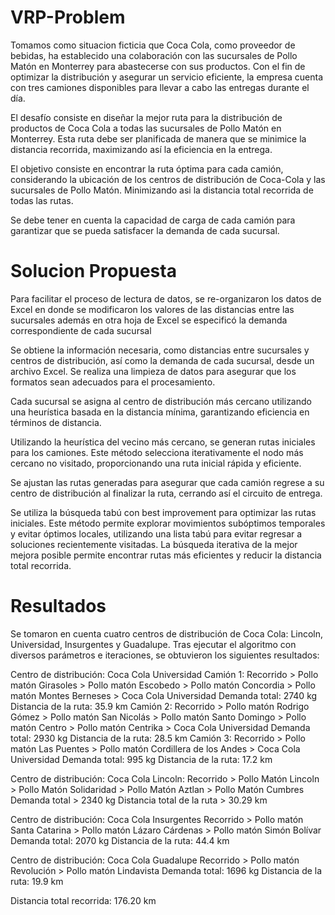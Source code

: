 # VRP-Problem

Tomamos como situacion ficticia que Coca Cola, como proveedor de bebidas, ha establecido una colaboración con las sucursales de Pollo Matón en Monterrey para abastecerse con sus productos. Con el fin de optimizar la distribución y asegurar un servicio eficiente, la empresa cuenta con tres camiones disponibles para llevar a cabo las entregas durante el día.

El desafío consiste en diseñar la mejor ruta para la distribución de productos de Coca Cola a todas las sucursales de Pollo Matón en Monterrey. Esta ruta debe ser planificada de manera que se minimice la distancia recorrida, maximizando así la eficiencia en la entrega.

El objetivo consiste en encontrar la ruta óptima para cada camión, considerando la ubicación de los centros de distribución de Coca-Cola y las sucursales de Pollo Matón. Minimizando asi la distancia total recorrida de todas las rutas.

Se debe tener en cuenta la capacidad de carga de cada camión para garantizar que se pueda satisfacer la demanda de cada sucursal.

# Solucion Propuesta

Para facilitar el proceso de lectura de datos, se re-organizaron los datos de Excel en donde se modificaron los valores de las distancias entre las sucursales además en otra hoja de Excel se especificó la demanda correspondiente de cada sucursal 

Se obtiene la información necesaria, como distancias entre sucursales y centros de distribución, así como la demanda de cada sucursal, desde un archivo Excel. Se realiza una limpieza de datos para asegurar que los formatos sean adecuados para el procesamiento.

Cada sucursal se asigna al centro de distribución más cercano utilizando una heurística basada en la distancia mínima, garantizando eficiencia en términos de distancia.

Utilizando la heurística del vecino más cercano, se generan rutas iniciales para los camiones. Este método selecciona iterativamente el nodo más cercano no visitado, proporcionando una ruta inicial rápida y eficiente.

Se ajustan las rutas generadas para asegurar que cada camión regrese a su centro de distribución al finalizar la ruta, cerrando así el circuito de entrega.

Se utiliza la búsqueda tabú con best improvement para optimizar las rutas iniciales. Este método permite explorar movimientos subóptimos temporales y evitar óptimos locales, utilizando una lista tabú para evitar regresar a soluciones recientemente visitadas. La búsqueda iterativa de la mejor mejora posible permite encontrar rutas más eficientes y reducir la distancia total recorrida. 

# Resultados

Se tomaron en cuenta cuatro centros de distribución de Coca Cola: Lincoln, Universidad, Insurgentes y Guadalupe. Tras ejecutar el algoritmo con diversos parámetros e iteraciones, se obtuvieron los siguientes resultados:

Centro de distribución: Coca Cola Universidad
Camión 1:
Recorrido > Pollo matón Girasoles > Pollo matón Escobedo > Pollo matón Concordia > Pollo matón Montes Berneses > Coca Cola Universidad
Demanda total: 2740 kg
Distancia de la ruta: 35.9 km
Camión 2:
Recorrido > Pollo matón Rodrigo Gómez > Pollo matón San Nicolás > Pollo matón Santo Domingo > Pollo matón Centro > Pollo matón Centrika > Coca Cola Universidad
Demanda total: 2930 kg
Distancia de la ruta: 28.5 km
Camión 3:
Recorrido > Pollo matón Las Puentes > Pollo matón Cordillera de los Andes > Coca Cola Universidad
Demanda total: 995 kg
Distancia de la ruta: 17.2 km

Centro de distribución: Coca Cola Lincoln:
Recorrido > Pollo Matón Lincoln > Pollo Matón Solidaridad > Pollo Matón Aztlan > Pollo Matón Cumbres
Demanda total > 2340 kg
Distancia total de la ruta > 30.29 km

Centro de distribución: Coca Cola Insurgentes
Recorrido > Pollo matón Santa Catarina > Pollo matón Lázaro Cárdenas > Pollo matón Simón Bolívar 
Demanda total: 2070 kg
Distancia de la ruta: 44.4 km


Centro de distribución: Coca Cola Guadalupe
Recorrido > Pollo matón Revolución > Pollo matón Lindavista
Demanda total: 1696 kg
Distancia de la ruta: 19.9 km

Distancia total recorrida: 176.20 km
